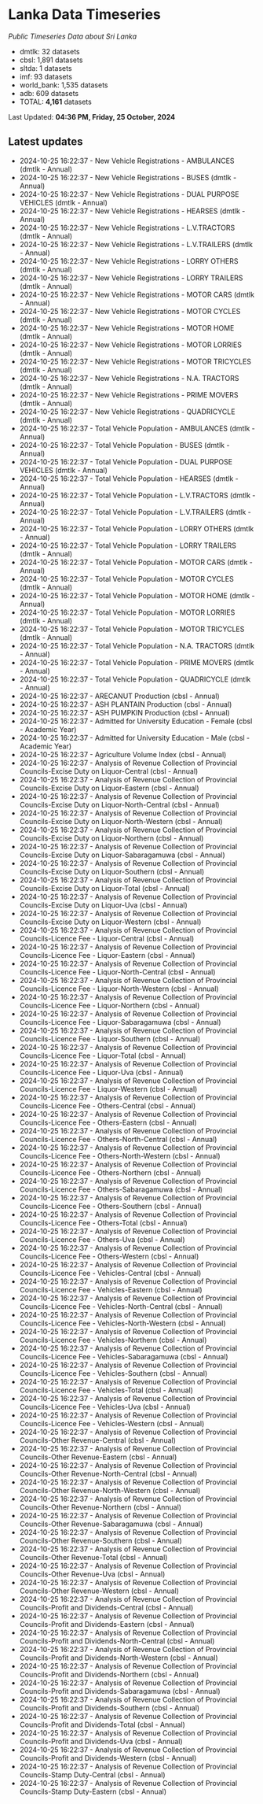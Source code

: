 # Lanka Data Timeseries
*Public Timeseries Data about Sri Lanka*

* dmtlk: 32 datasets
* cbsl: 1,891 datasets
* sltda: 1 datasets
* imf: 93 datasets
* world_bank: 1,535 datasets
* adb: 609 datasets
* TOTAL: **4,161** datasets

Last Updated: **04:36 PM, Friday, 25 October, 2024**

## Latest updates

* 2024-10-25 16:22:37 - New Vehicle Registrations - AMBULANCES (dmtlk - Annual)
* 2024-10-25 16:22:37 - New Vehicle Registrations - BUSES (dmtlk - Annual)
* 2024-10-25 16:22:37 - New Vehicle Registrations - DUAL PURPOSE VEHICLES (dmtlk - Annual)
* 2024-10-25 16:22:37 - New Vehicle Registrations - HEARSES (dmtlk - Annual)
* 2024-10-25 16:22:37 - New Vehicle Registrations - L.V.TRACTORS (dmtlk - Annual)
* 2024-10-25 16:22:37 - New Vehicle Registrations - L.V.TRAILERS (dmtlk - Annual)
* 2024-10-25 16:22:37 - New Vehicle Registrations - LORRY OTHERS (dmtlk - Annual)
* 2024-10-25 16:22:37 - New Vehicle Registrations - LORRY TRAILERS (dmtlk - Annual)
* 2024-10-25 16:22:37 - New Vehicle Registrations - MOTOR CARS (dmtlk - Annual)
* 2024-10-25 16:22:37 - New Vehicle Registrations - MOTOR CYCLES (dmtlk - Annual)
* 2024-10-25 16:22:37 - New Vehicle Registrations - MOTOR HOME (dmtlk - Annual)
* 2024-10-25 16:22:37 - New Vehicle Registrations - MOTOR LORRIES (dmtlk - Annual)
* 2024-10-25 16:22:37 - New Vehicle Registrations - MOTOR TRICYCLES (dmtlk - Annual)
* 2024-10-25 16:22:37 - New Vehicle Registrations - N.A. TRACTORS (dmtlk - Annual)
* 2024-10-25 16:22:37 - New Vehicle Registrations - PRIME MOVERS (dmtlk - Annual)
* 2024-10-25 16:22:37 - New Vehicle Registrations - QUADRICYCLE (dmtlk - Annual)
* 2024-10-25 16:22:37 - Total Vehicle Population - AMBULANCES (dmtlk - Annual)
* 2024-10-25 16:22:37 - Total Vehicle Population - BUSES (dmtlk - Annual)
* 2024-10-25 16:22:37 - Total Vehicle Population - DUAL PURPOSE VEHICLES (dmtlk - Annual)
* 2024-10-25 16:22:37 - Total Vehicle Population - HEARSES (dmtlk - Annual)
* 2024-10-25 16:22:37 - Total Vehicle Population - L.V.TRACTORS (dmtlk - Annual)
* 2024-10-25 16:22:37 - Total Vehicle Population - L.V.TRAILERS (dmtlk - Annual)
* 2024-10-25 16:22:37 - Total Vehicle Population - LORRY OTHERS (dmtlk - Annual)
* 2024-10-25 16:22:37 - Total Vehicle Population - LORRY TRAILERS (dmtlk - Annual)
* 2024-10-25 16:22:37 - Total Vehicle Population - MOTOR CARS (dmtlk - Annual)
* 2024-10-25 16:22:37 - Total Vehicle Population - MOTOR CYCLES (dmtlk - Annual)
* 2024-10-25 16:22:37 - Total Vehicle Population - MOTOR HOME (dmtlk - Annual)
* 2024-10-25 16:22:37 - Total Vehicle Population - MOTOR LORRIES (dmtlk - Annual)
* 2024-10-25 16:22:37 - Total Vehicle Population - MOTOR TRICYCLES (dmtlk - Annual)
* 2024-10-25 16:22:37 - Total Vehicle Population - N.A. TRACTORS (dmtlk - Annual)
* 2024-10-25 16:22:37 - Total Vehicle Population - PRIME MOVERS (dmtlk - Annual)
* 2024-10-25 16:22:37 - Total Vehicle Population - QUADRICYCLE (dmtlk - Annual)
* 2024-10-25 16:22:37 - ARECANUT Production (cbsl - Annual)
* 2024-10-25 16:22:37 - ASH PLANTAIN Production (cbsl - Annual)
* 2024-10-25 16:22:37 - ASH PUMPKIN Production (cbsl - Annual)
* 2024-10-25 16:22:37 - Admitted for University Education - Female (cbsl - Academic Year)
* 2024-10-25 16:22:37 - Admitted for University Education - Male (cbsl - Academic Year)
* 2024-10-25 16:22:37 - Agriculture Volume Index (cbsl - Annual)
* 2024-10-25 16:22:37 - Analysis of Revenue Collection of Provincial Councils-Excise Duty on Liquor-Central (cbsl - Annual)
* 2024-10-25 16:22:37 - Analysis of Revenue Collection of Provincial Councils-Excise Duty on Liquor-Eastern (cbsl - Annual)
* 2024-10-25 16:22:37 - Analysis of Revenue Collection of Provincial Councils-Excise Duty on Liquor-North-Central (cbsl - Annual)
* 2024-10-25 16:22:37 - Analysis of Revenue Collection of Provincial Councils-Excise Duty on Liquor-North-Western (cbsl - Annual)
* 2024-10-25 16:22:37 - Analysis of Revenue Collection of Provincial Councils-Excise Duty on Liquor-Northern (cbsl - Annual)
* 2024-10-25 16:22:37 - Analysis of Revenue Collection of Provincial Councils-Excise Duty on Liquor-Sabaragamuwa (cbsl - Annual)
* 2024-10-25 16:22:37 - Analysis of Revenue Collection of Provincial Councils-Excise Duty on Liquor-Southern (cbsl - Annual)
* 2024-10-25 16:22:37 - Analysis of Revenue Collection of Provincial Councils-Excise Duty on Liquor-Total (cbsl - Annual)
* 2024-10-25 16:22:37 - Analysis of Revenue Collection of Provincial Councils-Excise Duty on Liquor-Uva (cbsl - Annual)
* 2024-10-25 16:22:37 - Analysis of Revenue Collection of Provincial Councils-Excise Duty on Liquor-Western (cbsl - Annual)
* 2024-10-25 16:22:37 - Analysis of Revenue Collection of Provincial Councils-Licence Fee - Liquor-Central (cbsl - Annual)
* 2024-10-25 16:22:37 - Analysis of Revenue Collection of Provincial Councils-Licence Fee - Liquor-Eastern (cbsl - Annual)
* 2024-10-25 16:22:37 - Analysis of Revenue Collection of Provincial Councils-Licence Fee - Liquor-North-Central (cbsl - Annual)
* 2024-10-25 16:22:37 - Analysis of Revenue Collection of Provincial Councils-Licence Fee - Liquor-North-Western (cbsl - Annual)
* 2024-10-25 16:22:37 - Analysis of Revenue Collection of Provincial Councils-Licence Fee - Liquor-Northern (cbsl - Annual)
* 2024-10-25 16:22:37 - Analysis of Revenue Collection of Provincial Councils-Licence Fee - Liquor-Sabaragamuwa (cbsl - Annual)
* 2024-10-25 16:22:37 - Analysis of Revenue Collection of Provincial Councils-Licence Fee - Liquor-Southern (cbsl - Annual)
* 2024-10-25 16:22:37 - Analysis of Revenue Collection of Provincial Councils-Licence Fee - Liquor-Total (cbsl - Annual)
* 2024-10-25 16:22:37 - Analysis of Revenue Collection of Provincial Councils-Licence Fee - Liquor-Uva (cbsl - Annual)
* 2024-10-25 16:22:37 - Analysis of Revenue Collection of Provincial Councils-Licence Fee - Liquor-Western (cbsl - Annual)
* 2024-10-25 16:22:37 - Analysis of Revenue Collection of Provincial Councils-Licence Fee - Others-Central (cbsl - Annual)
* 2024-10-25 16:22:37 - Analysis of Revenue Collection of Provincial Councils-Licence Fee - Others-Eastern (cbsl - Annual)
* 2024-10-25 16:22:37 - Analysis of Revenue Collection of Provincial Councils-Licence Fee - Others-North-Central (cbsl - Annual)
* 2024-10-25 16:22:37 - Analysis of Revenue Collection of Provincial Councils-Licence Fee - Others-North-Western (cbsl - Annual)
* 2024-10-25 16:22:37 - Analysis of Revenue Collection of Provincial Councils-Licence Fee - Others-Northern (cbsl - Annual)
* 2024-10-25 16:22:37 - Analysis of Revenue Collection of Provincial Councils-Licence Fee - Others-Sabaragamuwa (cbsl - Annual)
* 2024-10-25 16:22:37 - Analysis of Revenue Collection of Provincial Councils-Licence Fee - Others-Southern (cbsl - Annual)
* 2024-10-25 16:22:37 - Analysis of Revenue Collection of Provincial Councils-Licence Fee - Others-Total (cbsl - Annual)
* 2024-10-25 16:22:37 - Analysis of Revenue Collection of Provincial Councils-Licence Fee - Others-Uva (cbsl - Annual)
* 2024-10-25 16:22:37 - Analysis of Revenue Collection of Provincial Councils-Licence Fee - Others-Western (cbsl - Annual)
* 2024-10-25 16:22:37 - Analysis of Revenue Collection of Provincial Councils-Licence Fee - Vehicles-Central (cbsl - Annual)
* 2024-10-25 16:22:37 - Analysis of Revenue Collection of Provincial Councils-Licence Fee - Vehicles-Eastern (cbsl - Annual)
* 2024-10-25 16:22:37 - Analysis of Revenue Collection of Provincial Councils-Licence Fee - Vehicles-North-Central (cbsl - Annual)
* 2024-10-25 16:22:37 - Analysis of Revenue Collection of Provincial Councils-Licence Fee - Vehicles-North-Western (cbsl - Annual)
* 2024-10-25 16:22:37 - Analysis of Revenue Collection of Provincial Councils-Licence Fee - Vehicles-Northern (cbsl - Annual)
* 2024-10-25 16:22:37 - Analysis of Revenue Collection of Provincial Councils-Licence Fee - Vehicles-Sabaragamuwa (cbsl - Annual)
* 2024-10-25 16:22:37 - Analysis of Revenue Collection of Provincial Councils-Licence Fee - Vehicles-Southern (cbsl - Annual)
* 2024-10-25 16:22:37 - Analysis of Revenue Collection of Provincial Councils-Licence Fee - Vehicles-Total (cbsl - Annual)
* 2024-10-25 16:22:37 - Analysis of Revenue Collection of Provincial Councils-Licence Fee - Vehicles-Uva (cbsl - Annual)
* 2024-10-25 16:22:37 - Analysis of Revenue Collection of Provincial Councils-Licence Fee - Vehicles-Western (cbsl - Annual)
* 2024-10-25 16:22:37 - Analysis of Revenue Collection of Provincial Councils-Other Revenue-Central (cbsl - Annual)
* 2024-10-25 16:22:37 - Analysis of Revenue Collection of Provincial Councils-Other Revenue-Eastern (cbsl - Annual)
* 2024-10-25 16:22:37 - Analysis of Revenue Collection of Provincial Councils-Other Revenue-North-Central (cbsl - Annual)
* 2024-10-25 16:22:37 - Analysis of Revenue Collection of Provincial Councils-Other Revenue-North-Western (cbsl - Annual)
* 2024-10-25 16:22:37 - Analysis of Revenue Collection of Provincial Councils-Other Revenue-Northern (cbsl - Annual)
* 2024-10-25 16:22:37 - Analysis of Revenue Collection of Provincial Councils-Other Revenue-Sabaragamuwa (cbsl - Annual)
* 2024-10-25 16:22:37 - Analysis of Revenue Collection of Provincial Councils-Other Revenue-Southern (cbsl - Annual)
* 2024-10-25 16:22:37 - Analysis of Revenue Collection of Provincial Councils-Other Revenue-Total (cbsl - Annual)
* 2024-10-25 16:22:37 - Analysis of Revenue Collection of Provincial Councils-Other Revenue-Uva (cbsl - Annual)
* 2024-10-25 16:22:37 - Analysis of Revenue Collection of Provincial Councils-Other Revenue-Western (cbsl - Annual)
* 2024-10-25 16:22:37 - Analysis of Revenue Collection of Provincial Councils-Profit and Dividends-Central (cbsl - Annual)
* 2024-10-25 16:22:37 - Analysis of Revenue Collection of Provincial Councils-Profit and Dividends-Eastern (cbsl - Annual)
* 2024-10-25 16:22:37 - Analysis of Revenue Collection of Provincial Councils-Profit and Dividends-North-Central (cbsl - Annual)
* 2024-10-25 16:22:37 - Analysis of Revenue Collection of Provincial Councils-Profit and Dividends-North-Western (cbsl - Annual)
* 2024-10-25 16:22:37 - Analysis of Revenue Collection of Provincial Councils-Profit and Dividends-Northern (cbsl - Annual)
* 2024-10-25 16:22:37 - Analysis of Revenue Collection of Provincial Councils-Profit and Dividends-Sabaragamuwa (cbsl - Annual)
* 2024-10-25 16:22:37 - Analysis of Revenue Collection of Provincial Councils-Profit and Dividends-Southern (cbsl - Annual)
* 2024-10-25 16:22:37 - Analysis of Revenue Collection of Provincial Councils-Profit and Dividends-Total (cbsl - Annual)
* 2024-10-25 16:22:37 - Analysis of Revenue Collection of Provincial Councils-Profit and Dividends-Uva (cbsl - Annual)
* 2024-10-25 16:22:37 - Analysis of Revenue Collection of Provincial Councils-Profit and Dividends-Western (cbsl - Annual)
* 2024-10-25 16:22:37 - Analysis of Revenue Collection of Provincial Councils-Stamp Duty-Central (cbsl - Annual)
* 2024-10-25 16:22:37 - Analysis of Revenue Collection of Provincial Councils-Stamp Duty-Eastern (cbsl - Annual)